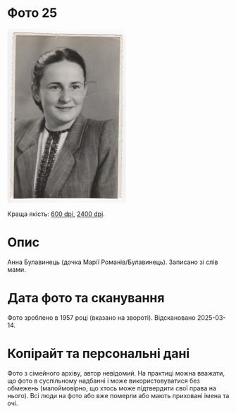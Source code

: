 # Фото 25 #

[<img src="photo_025_75.jpg" />](https://drive.google.com/file/d/12xHZRN2eJP1eO8tYaaZKQgwYYAp8tYzK/view)

Краща якість: [600 dpi](https://drive.google.com/file/d/12xHZRN2eJP1eO8tYaaZKQgwYYAp8tYzK/view), [2400 dpi](https://drive.google.com/file/d/14vewspiD4XMaid-ftFGIARnNQdzGj11h/view).

# Опис #

Анна Булавинець (дочка Марії Романів/Булавинець). Записано зі слів мами.

# Дата фото та сканування #

Фото зроблено в 1957 році (вказано на звороті). Відскановано 2025-03-14.

# Копірайт та персональні дані #

Фото з сімейного архіву, автор невідомий. На практиці можна вважати, що фото в суспільному надбанні і може використовуватися без обмежень (малоймовірно, що хтось може підтвердити свої права на нього). Всі люди на фото або вже померли або мають приховані імена та очі.
